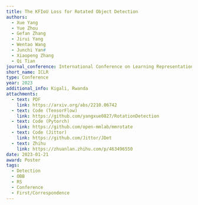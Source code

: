 ```yaml
---
title: The KFIoU Loss for Rotated Object Detection
authors:
  - Xue Yang
  - Yue Zhou
  - Gefan Zhang
  - Jirui Yang
  - Wentao Wang
  - Junchi Yan#
  - Xiaopeng Zhang
  - Qi Tian
journal_conference: International Conference on Learning Representations
short_name: ICLR
type: Conference
year: 2023
additional_info: Kigali, Rwanda
attachments:
  - text: PDF
    link: https://arxiv.org/abs/2210.06742
  - text: Code (TensorFlow)
    link: https://github.com/yangxue0827/RotationDetection
  - text: Code (Pytorch)
    link: https://github.com/open-mmlab/mmrotate
  - text: Code (Jittor)
    link: https://github.com/Jittor/JDet
  - text: Zhihu
    link: https://zhuanlan.zhihu.com/p/463496550
date: 2023-01-21
award: Poster
tags:
  - Detection
  - OBB
  - RS
  - Conference
  - First/Correspondence
---
```

